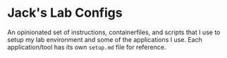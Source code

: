 # Jack's Lab Configs
An opinionated set of instructions, containerfiles, and scripts that I use to setup my lab environment and some of the applications I use. Each application/tool has its own `setup.md` file for reference.